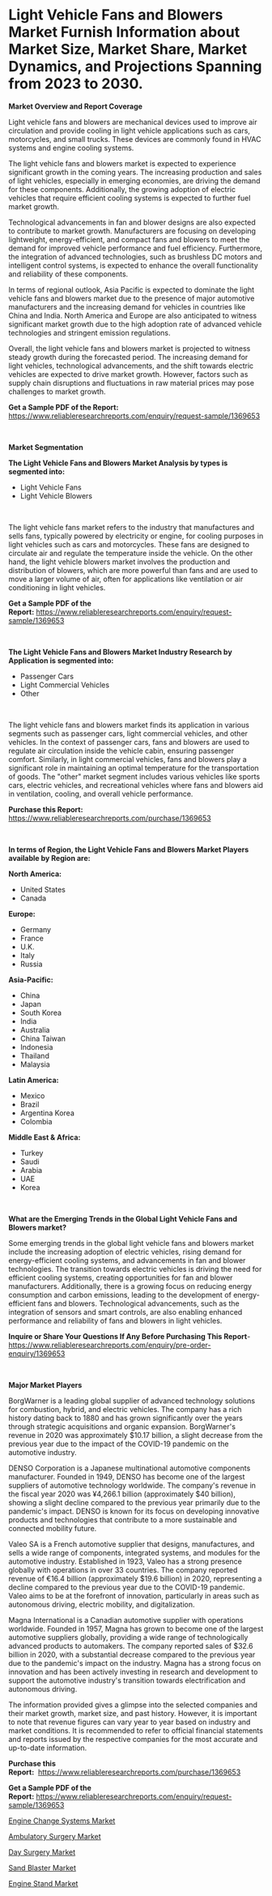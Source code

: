 <p><h1>Light Vehicle Fans and Blowers Market Furnish Information about Market Size, Market Share, Market Dynamics, and Projections Spanning from 2023 to 2030.</h1></p><p><strong>Market Overview and Report Coverage</strong></p>
<p><p>Light vehicle fans and blowers are mechanical devices used to improve air circulation and provide cooling in light vehicle applications such as cars, motorcycles, and small trucks. These devices are commonly found in HVAC systems and engine cooling systems.</p><p>The light vehicle fans and blowers market is expected to experience significant growth in the coming years. The increasing production and sales of light vehicles, especially in emerging economies, are driving the demand for these components. Additionally, the growing adoption of electric vehicles that require efficient cooling systems is expected to further fuel market growth.</p><p>Technological advancements in fan and blower designs are also expected to contribute to market growth. Manufacturers are focusing on developing lightweight, energy-efficient, and compact fans and blowers to meet the demand for improved vehicle performance and fuel efficiency. Furthermore, the integration of advanced technologies, such as brushless DC motors and intelligent control systems, is expected to enhance the overall functionality and reliability of these components.</p><p>In terms of regional outlook, Asia Pacific is expected to dominate the light vehicle fans and blowers market due to the presence of major automotive manufacturers and the increasing demand for vehicles in countries like China and India. North America and Europe are also anticipated to witness significant market growth due to the high adoption rate of advanced vehicle technologies and stringent emission regulations.</p><p>Overall, the light vehicle fans and blowers market is projected to witness steady growth during the forecasted period. The increasing demand for light vehicles, technological advancements, and the shift towards electric vehicles are expected to drive market growth. However, factors such as supply chain disruptions and fluctuations in raw material prices may pose challenges to market growth.</p></p>
<p><strong>Get a Sample PDF of the Report:</strong> <a href="https://www.reliableresearchreports.com/enquiry/request-sample/1369653">https://www.reliableresearchreports.com/enquiry/request-sample/1369653</a></p>
<p>&nbsp;</p>
<p><strong>Market Segmentation</strong></p>
<p><strong>The Light Vehicle Fans and Blowers Market Analysis by types is segmented into:</strong></p>
<p><ul><li>Light Vehicle Fans</li><li>Light Vehicle Blowers</li></ul></p>
<p>&nbsp;</p>
<p><p>The light vehicle fans market refers to the industry that manufactures and sells fans, typically powered by electricity or engine, for cooling purposes in light vehicles such as cars and motorcycles. These fans are designed to circulate air and regulate the temperature inside the vehicle. On the other hand, the light vehicle blowers market involves the production and distribution of blowers, which are more powerful than fans and are used to move a larger volume of air, often for applications like ventilation or air conditioning in light vehicles.</p></p>
<p><strong>Get a Sample PDF of the Report:</strong>&nbsp;<a href="https://www.reliableresearchreports.com/enquiry/request-sample/1369653">https://www.reliableresearchreports.com/enquiry/request-sample/1369653</a></p>
<p>&nbsp;</p>
<p><strong>The Light Vehicle Fans and Blowers Market Industry Research by Application is segmented into:</strong></p>
<p><ul><li>Passenger Cars</li><li>Light Commercial Vehicles</li><li>Other</li></ul></p>
<p>&nbsp;</p>
<p><p>The light vehicle fans and blowers market finds its application in various segments such as passenger cars, light commercial vehicles, and other vehicles. In the context of passenger cars, fans and blowers are used to regulate air circulation inside the vehicle cabin, ensuring passenger comfort. Similarly, in light commercial vehicles, fans and blowers play a significant role in maintaining an optimal temperature for the transportation of goods. The "other" market segment includes various vehicles like sports cars, electric vehicles, and recreational vehicles where fans and blowers aid in ventilation, cooling, and overall vehicle performance.</p></p>
<p><strong>Purchase this Report:</strong>&nbsp; <a href="https://www.reliableresearchreports.com/purchase/1369653">https://www.reliableresearchreports.com/purchase/1369653</a></p>
<p>&nbsp;</p>
<p><strong>In terms of Region, the Light Vehicle Fans and Blowers Market Players available by Region are:</strong></p>
<p>
    <p> <strong> North America: </strong>
        <ul>
            <li>United States</li>
            <li>Canada</li>
        </ul>
        </p> 
    <p> <strong> Europe: </strong>
        <ul>
            <li>Germany</li>
            <li>France</li>
            <li>U.K.</li>
            <li>Italy</li>
            <li>Russia</li>
        </ul>
        </p> 
    <p> <strong> Asia-Pacific: </strong>
        <ul>
            <li>China</li>
            <li>Japan</li>
            <li>South Korea</li>
            <li>India</li>
            <li>Australia</li>
            <li>China Taiwan</li>
            <li>Indonesia</li>
            <li>Thailand</li>
            <li>Malaysia</li>
        </ul>
        </p> 
    <p> <strong> Latin America: </strong>
        <ul>
            <li>Mexico</li>
            <li>Brazil</li>
            <li>Argentina Korea</li>
            <li>Colombia</li>
        </ul>
        </p> 
    <p> <strong> Middle East & Africa: </strong>
        <ul>
            <li>Turkey</li>
            <li>Saudi</li>
            <li>Arabia</li>
            <li>UAE</li>
            <li>Korea</li>
        </ul>
    </p>
    </p>
<p>&nbsp;</p>
<p><strong>What are the Emerging Trends in the Global Light Vehicle Fans and Blowers market?</strong></p>
<p><p>Some emerging trends in the global light vehicle fans and blowers market include the increasing adoption of electric vehicles, rising demand for energy-efficient cooling systems, and advancements in fan and blower technologies. The transition towards electric vehicles is driving the need for efficient cooling systems, creating opportunities for fan and blower manufacturers. Additionally, there is a growing focus on reducing energy consumption and carbon emissions, leading to the development of energy-efficient fans and blowers. Technological advancements, such as the integration of sensors and smart controls, are also enabling enhanced performance and reliability of fans and blowers in light vehicles.</p></p>
<p><strong>Inquire or Share Your Questions If Any Before Purchasing This Report</strong>- <a href="https://www.reliableresearchreports.com/enquiry/pre-order-enquiry/1369653">https://www.reliableresearchreports.com/enquiry/pre-order-enquiry/1369653</a></p>
<p>&nbsp;</p>
<p><strong>Major Market Players</strong></p>
<p><p>BorgWarner is a leading global supplier of advanced technology solutions for combustion, hybrid, and electric vehicles. The company has a rich history dating back to 1880 and has grown significantly over the years through strategic acquisitions and organic expansion. BorgWarner's revenue in 2020 was approximately $10.17 billion, a slight decrease from the previous year due to the impact of the COVID-19 pandemic on the automotive industry.</p><p>DENSO Corporation is a Japanese multinational automotive components manufacturer. Founded in 1949, DENSO has become one of the largest suppliers of automotive technology worldwide. The company's revenue in the fiscal year 2020 was ¥4,266.1 billion (approximately $40 billion), showing a slight decline compared to the previous year primarily due to the pandemic's impact. DENSO is known for its focus on developing innovative products and technologies that contribute to a more sustainable and connected mobility future.</p><p>Valeo SA is a French automotive supplier that designs, manufactures, and sells a wide range of components, integrated systems, and modules for the automotive industry. Established in 1923, Valeo has a strong presence globally with operations in over 33 countries. The company reported revenue of €16.4 billion (approximately $19.6 billion) in 2020, representing a decline compared to the previous year due to the COVID-19 pandemic. Valeo aims to be at the forefront of innovation, particularly in areas such as autonomous driving, electric mobility, and digitalization.</p><p>Magna International is a Canadian automotive supplier with operations worldwide. Founded in 1957, Magna has grown to become one of the largest automotive suppliers globally, providing a wide range of technologically advanced products to automakers. The company reported sales of $32.6 billion in 2020, with a substantial decrease compared to the previous year due to the pandemic's impact on the industry. Magna has a strong focus on innovation and has been actively investing in research and development to support the automotive industry's transition towards electrification and autonomous driving.</p><p>The information provided gives a glimpse into the selected companies and their market growth, market size, and past history. However, it is important to note that revenue figures can vary year to year based on industry and market conditions. It is recommended to refer to official financial statements and reports issued by the respective companies for the most accurate and up-to-date information.</p></p>
<p><strong>Purchase this Report:</strong>&nbsp;&nbsp;<a href="https://www.reliableresearchreports.com/purchase/1369653">https://www.reliableresearchreports.com/purchase/1369653</a></p>
<p></p>
<p><strong>Get a Sample PDF of the Report:</strong>&nbsp;<a href="https://www.reliableresearchreports.com/enquiry/request-sample/1369653">https://www.reliableresearchreports.com/enquiry/request-sample/1369653</a></p>
<p><p><a href="https://github.com/YashRP12/Market-Research-Report-List-1/blob/main/engine-change-systems-market.md">Engine Change Systems Market</a></p><p><a href="https://medium.com/@aliciahaley1989/ambulatory-surgery-market-size-cagr-trends-2024-2030-842ce2bf74e8">Ambulatory Surgery Market</a></p><p><a href="https://medium.com/@marlonblick/day-surgery-market-size-cagr-trends-2024-2030-9cabe6329974">Day Surgery Market</a></p><p><a href="https://www.linkedin.com/pulse/sand-blaster-market-challenges-opportunities-growth-drivers-0ihsc/">Sand Blaster Market</a></p><p><a href="https://www.linkedin.com/pulse/engine-stand-market-size-2023-2030-global-industrial-hjaic/">Engine Stand Market</a></p></p>